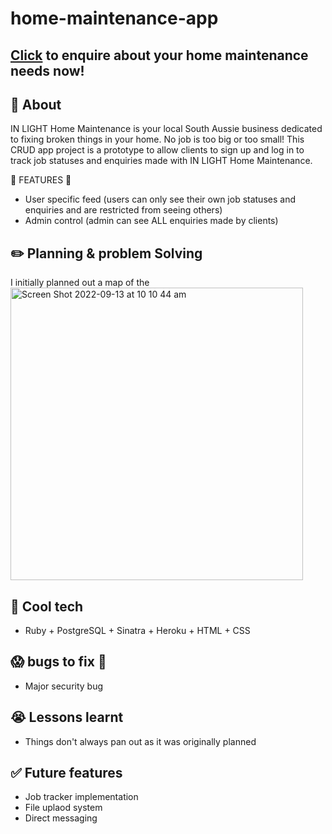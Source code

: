 # home-maintenance-app

## [Click](https://tranquil-depths-46892.herokuapp.com/) to enquire about your home maintenance needs now!

## :book: About 

IN LIGHT Home Maintenance is your local South Aussie business dedicated to fixing broken things in your home. No job is too big or too small! 
This CRUD app project is a prototype to allow clients to sign up and log in to track job statuses and enquiries made with IN LIGHT Home Maintenance. 

:cake: FEATURES :cake:
- User specific feed (users can only see their own job statuses and enquiries and are restricted from seeing others)
- Admin control (admin can see ALL enquiries made by clients)

## :pencil2: Planning & problem Solving
I initially planned out a map of the 
<img width="468" alt="Screen Shot 2022-09-13 at 10 10 44 am" src="https://user-images.githubusercontent.com/110873301/189785763-5326fecb-e177-4707-95ce-56b2248c5ca3.png">

## :rocket: Cool tech
- Ruby + PostgreSQL + Sinatra + Heroku + HTML + CSS

## :scream: bugs to fix :shit:
- Major security bug

## :sob: Lessons learnt
- Things don't always pan out as it was originally planned

## :white_check_mark: Future features
- Job tracker implementation 
- File uplaod system
- Direct messaging

